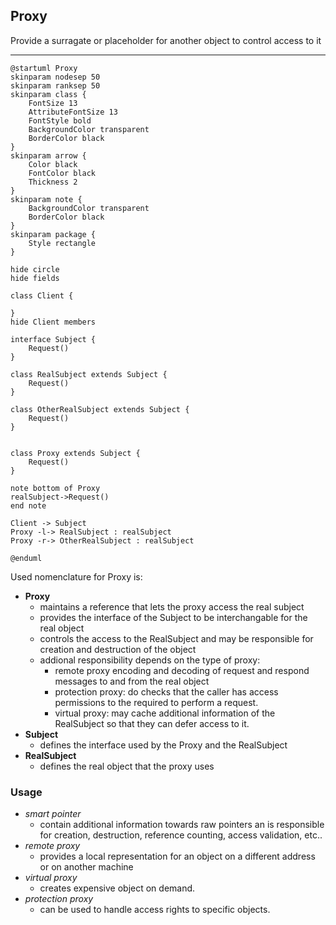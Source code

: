 ## Proxy

Provide a surragate or placeholder for another object to control access to it

---

```plantuml
@startuml Proxy
skinparam nodesep 50
skinparam ranksep 50
skinparam class {
    FontSize 13
    AttributeFontSize 13
    FontStyle bold
    BackgroundColor transparent
    BorderColor black
}
skinparam arrow {
    Color black
    FontColor black
    Thickness 2
}
skinparam note {
    BackgroundColor transparent
    BorderColor black
}
skinparam package {
    Style rectangle
}

hide circle
hide fields

class Client {

}
hide Client members

interface Subject {
    Request()
}

class RealSubject extends Subject {
    Request()
}

class OtherRealSubject extends Subject {
    Request()
}


class Proxy extends Subject {
    Request()
}

note bottom of Proxy
realSubject->Request()
end note

Client -> Subject
Proxy -l-> RealSubject : realSubject 
Proxy -r-> OtherRealSubject : realSubject 

@enduml
```

Used nomenclature for Proxy is:

* **Proxy**
  * maintains a reference that lets the proxy access the real subject
  * provides the interface of the Subject to be interchangable for the real object
  * controls the access to the RealSubject and may be responsible for creation and destruction of the object
  * addional responsibility depends on the type of proxy:
    * remote proxy encoding and decoding of request and respond messages to and from the real object
    * protection proxy: do checks that the caller has access permissions to the required to perform a request.  
    * virtual proxy: may cache additional information of the RealSubject so that they can defer access to it.
* **Subject**
  * defines the interface used by the Proxy and the RealSubject
* **RealSubject**
  * defines the real object that the proxy uses

### Usage

* *smart pointer*
  * contain additional information towards raw pointers an is responsible for creation, destruction, reference counting, access validation, etc..
* *remote proxy*
  * provides a local representation for an object on a different address or on another machine
* *virtual proxy*
  * creates expensive object on demand.
* *protection proxy*
  * can be used to handle access rights to specific objects.
